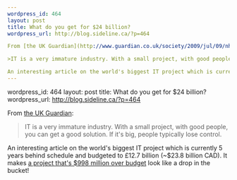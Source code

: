 ```yaml
--- 
wordpress_id: 464
layout: post
title: What do you get for $24 billion?
wordpress_url: http://blog.sideline.ca/?p=464

From [the UK Guardian](http://www.guardian.co.uk/society/2009/jul/09/nhs-computer-programme-failure):

>IT is a very immature industry. With a small project, with good people, you can get a good solution. If it's big, people typically lose control.

An interesting article on the world's biggest IT project which is currently 5 years behind schedule and budgeted to &pound;12.7 billion (~$23.8 billion CAD).  It makes [a project that's $998 million over budget](http://www.maxwideman.com/papers/boondoggle/boondoggle.pdf) look like a drop in the bucket!
--- 
```

wordpress_id: 464
layout: post
title: What do you get for $24 billion?
wordpress_url: http://blog.sideline.ca/?p=464

From [the UK Guardian](http://www.guardian.co.uk/society/2009/jul/09/nhs-computer-programme-failure):

>IT is a very immature industry. With a small project, with good people, you can get a good solution. If it's big, people typically lose control.

An interesting article on the world's biggest IT project which is currently 5 years behind schedule and budgeted to &pound;12.7 billion (~$23.8 billion CAD).  It makes [a project that's $998 million over budget](http://www.maxwideman.com/papers/boondoggle/boondoggle.pdf) look like a drop in the bucket!

